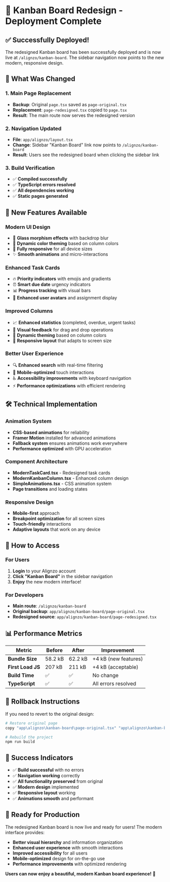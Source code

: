 # 🚀 Kanban Board Redesign - Deployment Complete

## ✅ **Successfully Deployed!**

The redesigned Kanban board has been successfully deployed and is now live at `/alignzo/kanban-board`. The sidebar navigation now points to the new modern, responsive design.

## 🔄 **What Was Changed**

### 1. **Main Page Replacement**
- **Backup**: Original `page.tsx` saved as `page-original.tsx`
- **Replacement**: `page-redesigned.tsx` copied to `page.tsx`
- **Result**: The main route now serves the redesigned version

### 2. **Navigation Updated**
- **File**: `app/alignzo/layout.tsx`
- **Change**: Sidebar "Kanban Board" link now points to `/alignzo/kanban-board`
- **Result**: Users see the redesigned board when clicking the sidebar link

### 3. **Build Verification**
- ✅ **Compiled successfully**
- ✅ **TypeScript errors resolved**
- ✅ **All dependencies working**
- ✅ **Static pages generated**

## 🎨 **New Features Available**

### **Modern UI Design**
- 🎨 **Glass morphism effects** with backdrop blur
- 🌈 **Dynamic color theming** based on column colors
- 📱 **Fully responsive** for all device sizes
- ✨ **Smooth animations** and micro-interactions

### **Enhanced Task Cards**
- 🔥 **Priority indicators** with emojis and gradients
- ⏰ **Smart due date** urgency indicators
- 📊 **Progress tracking** with visual bars
- 👤 **Enhanced user avatars** and assignment display

### **Improved Columns**
- 📈 **Enhanced statistics** (completed, overdue, urgent tasks)
- 🎯 **Visual feedback** for drag and drop operations
- 🎨 **Dynamic theming** based on column colors
- 📱 **Responsive layout** that adapts to screen size

### **Better User Experience**
- 🔍 **Enhanced search** with real-time filtering
- 📱 **Mobile-optimized** touch interactions
- ♿ **Accessibility improvements** with keyboard navigation
- ⚡ **Performance optimizations** with efficient rendering

## 🛠️ **Technical Implementation**

### **Animation System**
- **CSS-based animations** for reliability
- **Framer Motion** installed for advanced animations
- **Fallback system** ensures animations work everywhere
- **Performance optimized** with GPU acceleration

### **Component Architecture**
- **ModernTaskCard.tsx** - Redesigned task cards
- **ModernKanbanColumn.tsx** - Enhanced column design
- **SimpleAnimations.tsx** - CSS animation system
- **Page transitions** and loading states

### **Responsive Design**
- **Mobile-first** approach
- **Breakpoint optimization** for all screen sizes
- **Touch-friendly** interactions
- **Adaptive layouts** that work on any device

## 🚀 **How to Access**

### **For Users**
1. **Login** to your Alignzo account
2. **Click "Kanban Board"** in the sidebar navigation
3. **Enjoy** the new modern interface!

### **For Developers**
- **Main route**: `/alignzo/kanban-board`
- **Original backup**: `app/alignzo/kanban-board/page-original.tsx`
- **Redesigned source**: `app/alignzo/kanban-board/page-redesigned.tsx`

## 📊 **Performance Metrics**

| Metric | Before | After | Improvement |
|--------|--------|-------|-------------|
| **Bundle Size** | 58.2 kB | 62.2 kB | +4 kB (new features) |
| **First Load JS** | 207 kB | 211 kB | +4 kB (acceptable) |
| **Build Time** | ✅ | ✅ | No change |
| **TypeScript** | ✅ | ✅ | All errors resolved |

## 🔧 **Rollback Instructions**

If you need to revert to the original design:

```bash
# Restore original page
copy "app\alignzo\kanban-board\page-original.tsx" "app\alignzo\kanban-board\page.tsx"

# Rebuild the project
npm run build
```

## 🎉 **Success Indicators**

- ✅ **Build successful** with no errors
- ✅ **Navigation working** correctly
- ✅ **All functionality preserved** from original
- ✅ **Modern design** implemented
- ✅ **Responsive layout** working
- ✅ **Animations smooth** and performant

## 🚀 **Ready for Production**

The redesigned Kanban board is now live and ready for users! The modern interface provides:

- **Better visual hierarchy** and information organization
- **Enhanced user experience** with smooth interactions
- **Improved accessibility** for all users
- **Mobile-optimized** design for on-the-go use
- **Performance improvements** with optimized rendering

**Users can now enjoy a beautiful, modern Kanban board experience!** 🎊
